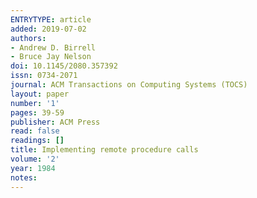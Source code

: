 ```yaml
---
ENTRYTYPE: article
added: 2019-07-02
authors:
- Andrew D. Birrell
- Bruce Jay Nelson
doi: 10.1145/2080.357392
issn: 0734-2071
journal: ACM Transactions on Computing Systems (TOCS)
layout: paper
number: '1'
pages: 39-59
publisher: ACM Press
read: false
readings: []
title: Implementing remote procedure calls
volume: '2'
year: 1984
notes:
---
```

